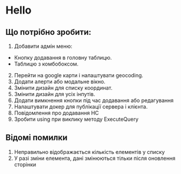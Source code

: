 # Hello

## Що потрібно зробити:

1. Добавити адмін меню:
  - Кнопку додавання в головну таблицю.
  - Таблицю з комбобоксом.
2. Перейти на google карти і налаштувати geocoding.
3. Додати алерти або модальне вікно.
4. Змінити дизайн для списку координат.
5. Змінити дизайн для усіх інпутів.
6. Додати вимкнення кнопки під час додавання або редагування
7. Налаштувати докер для публікації сервера і клієнта.
8. Повідомлення про додавання НС
9. Зробити using при виклику методу ExecuteQuery

## Відомі помилки

1. Неправильно відображається кількість елементів у списку
2. У разі зміни елемента, дані змінюються тільки після оновлення сторінки
